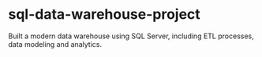 # sql-data-warehouse-project
Built a modern data warehouse using SQL Server, including ETL processes, data modeling and analytics.
